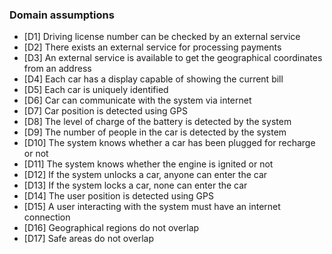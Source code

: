 ### Domain assumptions
* [D1] Driving license number can be checked by an external service
* [D2] There exists an external service for processing payments
* [D3] An external service is available to get the geographical coordinates from an address
* [D4] Each car has a display capable of showing the current bill
* [D5] Each car is uniquely identified
* [D6] Car can communicate with the system via internet
* [D7] Car position is detected using GPS
* [D8] The level of charge of the battery is detected by the system
* [D9] The number of people in the car is detected by the system
* [D10] The system knows whether a car has been plugged for recharge or not
* [D11] The system knows whether the engine is ignited or not
* [D12] If the system unlocks a car, anyone can enter the car
* [D13] If the system locks a car, none can enter the car
* [D14] The user position is detected using GPS
* [D15] A user interacting with the system must have an internet connection
* [D16] Geographical regions do not overlap
* [D17] Safe areas do not overlap